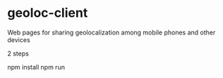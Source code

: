 # geoloc-client
Web pages for sharing geolocalization among mobile phones and other devices

2 steps

npm install
npm run
